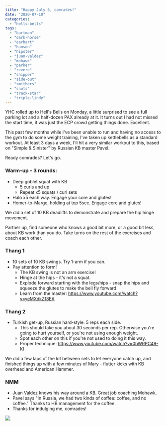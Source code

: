 ```yaml
---
title: "Happy July 6, comrades!"
date: "2020-07-10"
categories: 
  - "hells-bells"
tags: 
  - "bartman"
  - "dark-horse"
  - "earhart"
  - "hanson"
  - "hipster"
  - "juan-valdez"
  - "mohawk"
  - "parker"
  - "revere"
  - "shipper"
  - "side-out"
  - "smithers"
  - "snots"
  - "track-star"
  - "triple-lindy"
---
```


YHC rolled up to Hell's Bells on Monday, a little surprised to see a full parking lot and a half-dozen PAX already at it. It turns out I had not missed the start time, it was just the ECP crowd getting things done. Excellent.

This past few months while I've been unable to run and having no access to the gym to do some weight training, I've taken up kettlebells as a standard workout. At least 3 days a week, I'll hit a very similar workout to this, based on "Simple & Sinister" by Russian KB master Pavel.

Ready comrades? Let's go.

### Warm-up - 3 rounds:

- Deep goblet squat with KB
    - 5 curls and up
    - Repeat x5 squats / curl sets
- Halo x5 each way. Engage your core and glutes!
- Homer-to-Marge, holding at top 5sec. Engage core and glutes!

We did a set of 10 KB deadlifts to demonstrate and prepare the hip hinge movement.

Partner up, find someone who knows a good bit more, or a good bit less, about KB work than you do. Take turns on the rest of the exercises and coach each other.

### Thang 1

- 10 sets of 10 KB swings. Try 1-arm if you can.
- Pay attention to form!
    - The KB swing is not an arm exercise!
    - Hinge at the hips - it's not a squat.
    - Explode forward starting with the legs/hips - snap the hips and squeeze the glutes to make the bell fly forward
    - Learn from the master: https://www.youtube.com/watch?v=yeMXdkZ18EA

### Thang 2

- Turkish get-up, Russian hard-style. 5 reps each side.
    - This should take you about 30 seconds per rep. Otherwise you're going to hurt yourself, or you're not using enough weight.
    - Spot each other on this if you're not used to doing it this way.
    - Proper technique: https://www.youtube.com/watch?v=0bWRPC49-KI

We did a few laps of the lot between sets to let everyone catch up, and finished things up with a few minutes of Mary - flutter kicks with KB overhead and American Hammer.

### NMM

- Juan Valdez knows his way around a KB. Great job coaching Mohawk.
- Pavel says "In Russia, we had two kinds of coffee: coffee, and no coffee." Thanks to HB management for the coffee.
- Thanks for indulging me, comrades!

![](https://preview.redd.it/jcjh810fyr851.png?width=590&auto=webp&s=741972851a1659a706a2146b39a6f59845a2aaf7)
